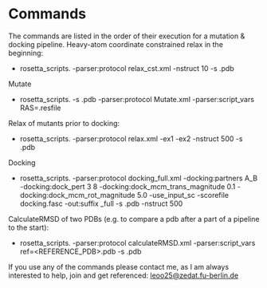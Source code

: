# Commands

The commands are listed in the order of their execution for a mutation & docking pipeline. 
Heavy-atom coordinate constrained relax in the beginning: 

* rosetta_scripts.<ROSETTARELEASE> -parser:protocol relax_cst.xml -nstruct 10 -s <PDB>.pdb 

Mutate

* rosetta_scripts.<ROSETTARELEASE> -s <PDB>.pdb -parser:protocol Mutate.xml  -parser:script_vars RAS=<RESFILE>.resfile 


Relax of mutants prior to docking: 

* rosetta_scripts.<ROSETTARELEASE> -parser:protocol relax.xml -ex1 -ex2 -nstruct 500 -s <PDB>.pdb 


Docking

* rosetta_scripts.<ROSETTARELEASE> -parser:protocol docking_full.xml -docking:partners A_B -docking:dock_pert 3 8 -docking:dock_mcm_trans_magnitude 0.1 -docking:dock_mcm_rot_magnitude 5.0 -use_input_sc -scorefile docking.fasc -out:suffix _full -s <PDB>.pdb -nstruct 500

CalculateRMSD of two PDBs (e.g. to compare a pdb after a part of a pipeline to the start): 

* rosetta_scripts.<ROSETTARELEASE> -parser:protocol calculateRMSD.xml -parser:script_vars ref=<REFERENCE_PDB>.pdb -s <PDB>.pdb 

If you use any of the commands please contact me, as I am always interested to help, join and get referenced: leoo25@zedat.fu-berlin.de
